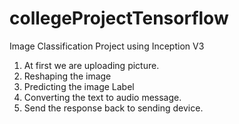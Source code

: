 # collegeProjectTensorflow
Image Classification Project using Inception V3

1) At first we are uploading picture.
2) Reshaping the image
3) Predicting the image Label
4) Converting the text to audio message. 
5) Send the response back to sending device.
